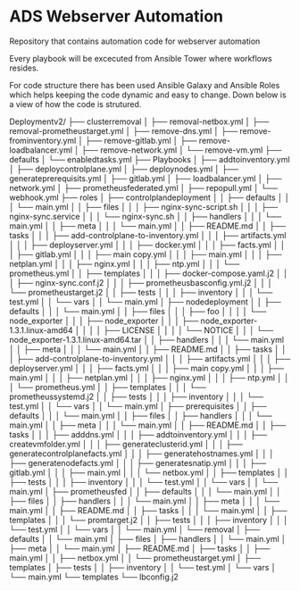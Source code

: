 # ADS Webserver Automation
Repository that contains automation code for webserver automation

Every playbook will be excecuted from Ansible Tower where workflows resides. 

For code structure there has been used Ansible Galaxy and Ansible Roles which helps keeping the code dynamic and easy to change.
Down below is a view of how the code is strutured.

Deploymentv2/
├── clusterremoval
│   ├── removal-netbox.yml
│   ├── removal-prometheustarget.yml
│   ├── remove-dns.yml
│   ├── remove-frominventory.yml
│   ├── remove-gitlab.yml
│   ├── remove-loadbalancer.yml
│   ├── remove-network.yml
│   └── remove-vm.yml
├── defaults
│   └── enabledtasks.yml
├── Playbooks
│   ├── addtoinventory.yml
│   ├── deploycontrolplane.yml
│   ├── deploynodes.yml
│   ├── generateprerequisits.yml
│   ├── gitlab.yml
│   ├── loadbalancer.yml
│   ├── network.yml
│   ├── prometheusfederated.yml
│   ├── repopull.yml
│   └── webhook.yml
├── roles
│   ├── controlplandeployment
│   │   ├── defaults
│   │   │   └── main.yml
│   │   ├── files
│   │   │   ├── nginx-sync-script.sh
│   │   │   ├── nginx-sync.service
│   │   │   └── nginx-sync.sh
│   │   ├── handlers
│   │   │   └── main.yml
│   │   ├── meta
│   │   │   └── main.yml
│   │   ├── README.md
│   │   ├── tasks
│   │   │   ├── add-controlplane-to-inventory.yml
│   │   │   ├── artifacts.yml
│   │   │   ├── deployserver.yml
│   │   │   ├── docker.yml
│   │   │   ├── facts.yml
│   │   │   ├── gitlab.yml
│   │   │   ├── main copy.yml
│   │   │   ├── main.yml
│   │   │   ├── netplan.yml
│   │   │   ├── nginx.yml
│   │   │   ├── ntp.yml
│   │   │   └── prometheus.yml
│   │   ├── templates
│   │   │   ├── docker-compose.yaml.j2
│   │   │   ├── nginx-sync.conf.j2
│   │   │   ├── prometheusbasconfig.yml.j2
│   │   │   └── prometheustarget.j2
│   │   ├── tests
│   │   │   ├── inventory
│   │   │   └── test.yml
│   │   └── vars
│   │       └── main.yml
│   ├── nodedeployment
│   │   ├── defaults
│   │   │   └── main.yml
│   │   ├── files
│   │   │   ├── foo
│   │   │   │   └── node_exporter
│   │   │   ├── node_exporter
│   │   │   ├── node_exporter-1.3.1.linux-amd64
│   │   │   │   ├── LICENSE
│   │   │   │   └── NOTICE
│   │   │   └── node_exporter-1.3.1.linux-amd64.tar
│   │   ├── handlers
│   │   │   └── main.yml
│   │   ├── meta
│   │   │   └── main.yml
│   │   ├── README.md
│   │   ├── tasks
│   │   │   ├── add-controlplane-to-inventory.yml
│   │   │   ├── artifacts.yml
│   │   │   ├── deployserver.yml
│   │   │   ├── facts.yml
│   │   │   ├── main copy.yml
│   │   │   ├── main.yml
│   │   │   ├── netplan.yml
│   │   │   ├── nginx.yml
│   │   │   ├── ntp.yml
│   │   │   └── prometheus.yml
│   │   ├── templates
│   │   │   └── prometheussystemd.j2
│   │   ├── tests
│   │   │   ├── inventory
│   │   │   └── test.yml
│   │   └── vars
│   │       └── main.yml
│   ├── prerequisites
│   │   ├── defaults
│   │   │   └── main.yml
│   │   ├── files
│   │   ├── handlers
│   │   │   └── main.yml
│   │   ├── meta
│   │   │   └── main.yml
│   │   ├── README.md
│   │   ├── tasks
│   │   │   ├── adddns.yml
│   │   │   ├── addtoinventory.yml
│   │   │   ├── createvmfolder.yml
│   │   │   ├── generateclusterid.yml
│   │   │   ├── generatecontrolplanefacts.yml
│   │   │   ├── generatehostnames.yml
│   │   │   ├── generatenodefacts.yml
│   │   │   ├── generatesnatip.yml
│   │   │   ├── gitlab.yml
│   │   │   ├── main.yml
│   │   │   └── netbox.yml
│   │   ├── templates
│   │   ├── tests
│   │   │   ├── inventory
│   │   │   └── test.yml
│   │   └── vars
│   │       └── main.yml
│   ├── prometheusfed
│   │   ├── defaults
│   │   │   └── main.yml
│   │   ├── files
│   │   ├── handlers
│   │   │   └── main.yml
│   │   ├── meta
│   │   │   └── main.yml
│   │   ├── README.md
│   │   ├── tasks
│   │   │   └── main.yml
│   │   ├── templates
│   │   │   └── promtarget.j2
│   │   ├── tests
│   │   │   ├── inventory
│   │   │   └── test.yml
│   │   └── vars
│   │       └── main.yml
│   └── removal
│       ├── defaults
│       │   └── main.yml
│       ├── files
│       ├── handlers
│       │   └── main.yml
│       ├── meta
│       │   └── main.yml
│       ├── README.md
│       ├── tasks
│       │   ├── main.yml
│       │   ├── netbox.yml
│       │   └── prometheustarget.yml
│       ├── templates
│       ├── tests
│       │   ├── inventory
│       │   └── test.yml
│       └── vars
│           └── main.yml
└── templates
    └── lbconfig.j2
